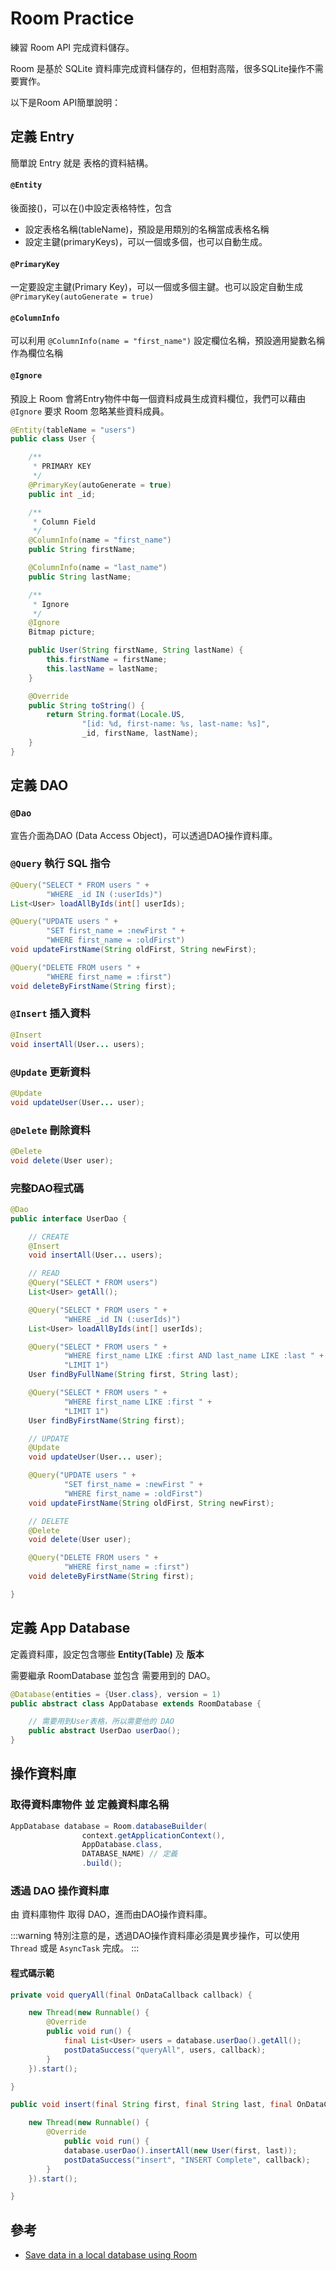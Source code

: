 # Room Practice

練習 Room API 完成資料儲存。

Room 是基於 SQLite 資料庫完成資料儲存的，但相對高階，很多SQLite操作不需要實作。

以下是Room API簡單說明：

## 定義 Entry
簡單說 Entry 就是 表格的資料結構。

#### `@Entity`
後面接()，可以在()中設定表格特性，包含
- 設定表格名稱(tableName)，預設是用類別的名稱當成表格名稱
- 設定主鍵(primaryKeys)，可以一個或多個，也可以自動生成。


#### `@PrimaryKey`
一定要設定主鍵(Primary Key)，可以一個或多個主鍵。也可以設定自動生成 `@PrimaryKey(autoGenerate = true)`


#### `@ColumnInfo`
可以利用 `@ColumnInfo(name = "first_name")` 設定欄位名稱，預設適用變數名稱作為欄位名稱


#### `@Ignore`
預設上 Room 會將Entry物件中每一個資料成員生成資料欄位，我們可以藉由 `@Ignore` 要求 Room 忽略某些資料成員。

```java
@Entity(tableName = "users")
public class User {

    /**
     * PRIMARY KEY
     */
    @PrimaryKey(autoGenerate = true)
    public int _id;

    /**
     * Column Field
     */
    @ColumnInfo(name = "first_name")
    public String firstName;

    @ColumnInfo(name = "last_name")
    public String lastName;

    /**
     * Ignore
     */
    @Ignore
    Bitmap picture;

    public User(String firstName, String lastName) {
        this.firstName = firstName;
        this.lastName = lastName;
    }

    @Override
    public String toString() {
        return String.format(Locale.US,
                "[id: %d, first-name: %s, last-name: %s]",
                _id, firstName, lastName);
    }
}
```


## 定義 DAO

### `@Dao`
宣告介面為DAO (Data Access Object)，可以透過DAO操作資料庫。

### `@Query` 執行 SQL 指令

```java
@Query("SELECT * FROM users " +
        "WHERE _id IN (:userIds)")
List<User> loadAllByIds(int[] userIds);
```

```java
@Query("UPDATE users " +
        "SET first_name = :newFirst " +
        "WHERE first_name = :oldFirst")
void updateFirstName(String oldFirst, String newFirst);
```

```java
@Query("DELETE FROM users " +
        "WHERE first_name = :first")
void deleteByFirstName(String first);
```

### `@Insert` 插入資料
```java
@Insert
void insertAll(User... users);
```
### `@Update` 更新資料
```java
@Update
void updateUser(User... user);
```
### `@Delete` 刪除資料
```java
@Delete
void delete(User user);
```

### 完整DAO程式碼
```java
@Dao
public interface UserDao {

    // CREATE
    @Insert
    void insertAll(User... users);

    // READ
    @Query("SELECT * FROM users")
    List<User> getAll();

    @Query("SELECT * FROM users " +
            "WHERE _id IN (:userIds)")
    List<User> loadAllByIds(int[] userIds);

    @Query("SELECT * FROM users " +
            "WHERE first_name LIKE :first AND last_name LIKE :last " +
            "LIMIT 1")
    User findByFullName(String first, String last);

    @Query("SELECT * FROM users " +
            "WHERE first_name LIKE :first " +
            "LIMIT 1")
    User findByFirstName(String first);

    // UPDATE
    @Update
    void updateUser(User... user);

    @Query("UPDATE users " +
            "SET first_name = :newFirst " +
            "WHERE first_name = :oldFirst")
    void updateFirstName(String oldFirst, String newFirst);

    // DELETE
    @Delete
    void delete(User user);

    @Query("DELETE FROM users " +
            "WHERE first_name = :first")
    void deleteByFirstName(String first);

}
```


## 定義 App Database

定義資料庫，設定包含哪些 **Entity(Table)** 及 **版本**

需要繼承 RoomDatabase 並包含 需要用到的 DAO。
```java
@Database(entities = {User.class}, version = 1)
public abstract class AppDatabase extends RoomDatabase {

    // 需要用到User表格，所以需要他的 DAO
    public abstract UserDao userDao();
}
```

## 操作資料庫

### 取得資料庫物件 並 定義資料庫名稱
```java
AppDatabase database = Room.databaseBuilder(
                context.getApplicationContext(),
                AppDatabase.class,
                DATABASE_NAME) // 定義
                .build();
```

### 透過 DAO 操作資料庫

由 資料庫物件 取得 DAO，進而由DAO操作資料庫。

:::warning
特別注意的是，透過DAO操作資料庫必須是異步操作，可以使用 `Thread` 或是 `AsyncTask` 完成。
:::

#### 程式碼示範

```java
private void queryAll(final OnDataCallback callback) {

    new Thread(new Runnable() {
        @Override
        public void run() {
            final List<User> users = database.userDao().getAll();
            postDataSuccess("queryAll", users, callback);
        }
    }).start();

}

public void insert(final String first, final String last, final OnDataCallback callback) {

    new Thread(new Runnable() {
        @Override
            public void run() {
            database.userDao().insertAll(new User(first, last));
            postDataSuccess("insert", "INSERT Complete", callback);
        }
    }).start();

}
```

## 參考
- [Save data in a local database using Room](https://developer.android.com/training/data-storage/room)
